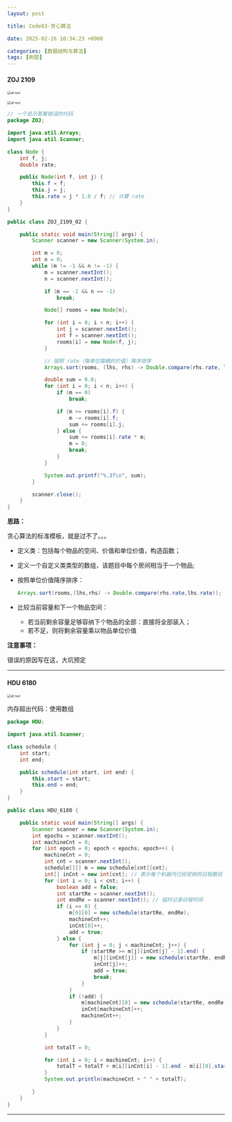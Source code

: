 ```yaml
---
layout: post

title: Code03-贪心算法

date: 2025-02-26 10:34:23 +0900

categories: [数据结构与算法]
tags: [刷题]
---
```




#### ZOJ 2109

<p>
    <img src="https://hhhi21g.github.io/assets/img/Algorithm/greedyCode/g0.png" alt="alt text" style="zoom:50%;" />
</p>

<p>
    <img src="https://hhhi21g.github.io/assets/img/Algorithm/greedyCode/g1.png" alt="alt text" style="zoom:50%;" />
</p>



```java
// 一个显示答案错误的代码
package ZOJ;

import java.util.Arrays;
import java.util.Scanner;

class Node {
	int f, j;
	double rate;

	public Node(int f, int j) {
		this.f = f;
		this.j = j;
		this.rate = j * 1.0 / f; // 计算 rate
	}
}

public class ZOJ_2109_02 {

	public static void main(String[] args) {
		Scanner scanner = new Scanner(System.in);

		int m = 0;
		int n = 0;
		while (m != -1 && n != -1) {
			m = scanner.nextInt();
			n = scanner.nextInt();

			if (m == -1 && n == -1)
				break;

			Node[] rooms = new Node[n];

			for (int i = 0; i < n; i++) {
				int j = scanner.nextInt();
				int f = scanner.nextInt();
				rooms[i] = new Node(f, j);
			}

			// 按照 rate（每单位猫粮的价值）降序排序
			Arrays.sort(rooms, (lhs, rhs) -> Double.compare(rhs.rate, lhs.rate));

			double sum = 0.0;
			for (int i = 0; i < n; i++) {
				if (m == 0)
					break;

				if (m >= rooms[i].f) {
					m -= rooms[i].f;
					sum += rooms[i].j;
				} else {
					sum += rooms[i].rate * m;
					m = 0;
					break;
				}
			}

			System.out.printf("%.3f\n", sum);
		}

		scanner.close();
	}
}
```

**思路：**

贪心算法的标准模板，就是过不了。。。

- 定义类：包括每个物品的空间、价值和单位价值，构造函数；

- 定义一个自定义类类型的数组，该题目中每个房间相当于一个物品;

- 按照单位价值降序排序：

  ```java
  Arrays.sort(rooms,(lhs,rhs) -> Double.compare(rhs.rate,lhs.rate));
  ```

- 比较当前容量和下一个物品空间：
  - 若当前剩余容量足够容纳下个物品的全部：直接将全部装入；
  - 若不足，则将剩余容量乘以物品单位价值

**注意事项：**

错误的原因写在这，大坑预定

------

#### HDU 6180

<p>
    <img src="https://hhhi21g.github.io/assets/img/Algorithm/greedyCode/g2.png" alt="alt text" style="zoom:50%;" />
</p>


内存超出代码：使用数组

```java
package HDU;

import java.util.Scanner;

class schedule {
	int start;
	int end;

	public schedule(int start, int end) {
		this.start = start;
		this.end = end;
	}
}

public class HDU_6180 {

	public static void main(String[] args) {
		Scanner scanner = new Scanner(System.in);
		int epochs = scanner.nextInt();
		int machineCnt = 0;
		for (int epoch = 0; epoch < epochs; epoch++) {
			machineCnt = 0;
			int cnt = scanner.nextInt();
			schedule[][] m = new schedule[cnt][cnt];
			int[] inCnt = new int[cnt]; // 表示每个机器内已经安排的日程数目
			for (int i = 0; i < cnt; i++) {
				boolean add = false;
				int startRe = scanner.nextInt();
				int endRe = scanner.nextInt(); // 临时记录日程时间
				if (i == 0) {
					m[0][0] = new schedule(startRe, endRe);
					machineCnt++;
					inCnt[0]++;
					add = true;
				} else {
					for (int j = 0; j < machineCnt; j++) {
						if (startRe >= m[j][inCnt[j] - 1].end) {
							m[j][inCnt[j]] = new schedule(startRe, endRe);
							inCnt[j]++;
							add = true;
							break;
						}
					}
					if (!add) {
						m[machineCnt][0] = new schedule(startRe, endRe);
						inCnt[machineCnt]++;
						machineCnt++;
					}
				}
			}

			int totalT = 0;

			for (int i = 0; i < machineCnt; i++) {
				totalT = totalT + m[i][inCnt[i] - 1].end - m[i][0].start;
			}
			System.out.println(machineCnt + " " + totalT);

		}
	}
}
```

****
